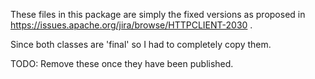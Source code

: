 These files in this package are simply the fixed versions
as proposed in https://issues.apache.org/jira/browse/HTTPCLIENT-2030 .

Since both classes are 'final' so I had to completely copy them.

TODO: Remove these once they have been published.

<!--
/*
 * Yet Another UserAgent Analyzer
 * Copyright (C) 2013-2020 Niels Basjes
 *
 * Licensed under the Apache License, Version 2.0 (the "License");
 * you may not use this file except in compliance with the License.
 * You may obtain a copy of the License at
 *
 * https://www.apache.org/licenses/LICENSE-2.0
 *
 * Unless required by applicable law or agreed to in writing, software
 * distributed under the License is distributed on an "AS IS" BASIS,
 * WITHOUT WARRANTIES OR CONDITIONS OF ANY KIND, either express or implied.
 * See the License for the specific language governing permissions and
 * limitations under the License.
 */
-->
